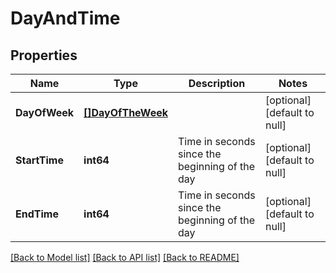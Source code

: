 # DayAndTime

## Properties
Name | Type | Description | Notes
------------ | ------------- | ------------- | -------------
**DayOfWeek** | [**[]DayOfTheWeek**](DayOfTheWeek.md) |  | [optional] [default to null]
**StartTime** | **int64** | Time in seconds since the beginning of the day | [optional] [default to null]
**EndTime** | **int64** | Time in seconds since the beginning of the day | [optional] [default to null]

[[Back to Model list]](../README.md#documentation-for-models) [[Back to API list]](../README.md#documentation-for-api-endpoints) [[Back to README]](../README.md)

